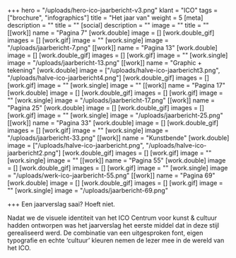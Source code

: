 +++
hero = "/uploads/hero-ico-jaarbericht-v3.png"
klant = "ICO"
tags = ["brochure", "infographics"]
title = "Het jaar van"
weight = 5
[meta]
description = ""
title = ""
[social]
description = ""
image = ""
title = ""
[[work]]
name = "Pagina 7"
[work.double]
image = []
[work.double_gif]
images = []
[work.gif]
image = ""
[work.single]
image = "/uploads/jaarbericht-7.png"
[[work]]
name = "Pagina 13"
[work.double]
image = []
[work.double_gif]
images = []
[work.gif]
image = ""
[work.single]
image = "/uploads/jaarbericht-13.png"
[[work]]
name = "Graphic + tekening"
[work.double]
image = ["/uploads/halve-ico-jaarbericht3.png", "/uploads/halve-ico-jaarbericht4.png"]
[work.double_gif]
images = []
[work.gif]
image = ""
[work.single]
image = ""
[[work]]
name = "Pagina 17"
[work.double]
image = []
[work.double_gif]
images = []
[work.gif]
image = ""
[work.single]
image = "/uploads/jaarbericht-17.png"
[[work]]
name = "Pagina 25"
[work.double]
image = []
[work.double_gif]
images = []
[work.gif]
image = ""
[work.single]
image = "/uploads/jaarbericht-25.png"
[[work]]
name = "Pagina 33"
[work.double]
image = []
[work.double_gif]
images = []
[work.gif]
image = ""
[work.single]
image = "/uploads/jaarbericht-33.png"
[[work]]
name = "Kunstbende"
[work.double]
image = ["/uploads/halve-ico-jaarbericht.png", "/uploads/halve-ico-jaarbericht2.png"]
[work.double_gif]
images = []
[work.gif]
image = ""
[work.single]
image = ""
[[work]]
name = "Pagina 55"
[work.double]
image = []
[work.double_gif]
images = []
[work.gif]
image = ""
[work.single]
image = "/uploads/werk-ico-jaarbericht-55.png"
[[work]]
name = "Pagina 69"
[work.double]
image = []
[work.double_gif]
images = []
[work.gif]
image = ""
[work.single]
image = "/uploads/jaarbericht-69.png"

+++
Een jaarverslag saai? Hoeft niet.  

Nadat we de visuele identiteit van het ICO Centrum voor kunst & cultuur hadden ontworpen was het jaarverslag het eerste middel dat in deze stijl gerealiseerd werd. De combinatie van een uitgesproken font, eigen typografie en echte ‘cultuur’ kleuren nemen de lezer mee in de wereld van het ICO.